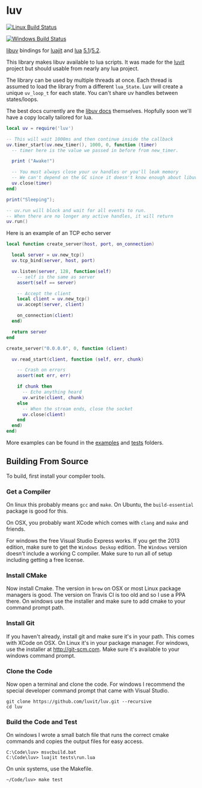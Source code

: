 luv
===

[![Linux Build Status](https://travis-ci.org/luvit/luv.svg?branch=master)](https://travis-ci.org/luvit/luv)

[![Windows Build Status](https://ci.appveyor.com/api/projects/status/github/luvit/luv?branch=master&svg=true)](https://ci.appveyor.com/project/racker-buildbot/luv)

[libuv](https://github.com/joyent/libuv) bindings for [luajit](http://luajit.org/) and [lua](http://www.lua.org/) [5.1](http://www.lua.org/manual/5.1/manual.html)/[5.2](http://www.lua.org/manual/5.2/manual.html).

This library makes libuv available to lua scripts.  It was made for the [luvit](http://luvit.io/) project but should usable from nearly any lua project.

The library can be used by multiple threads at once.  Each thread is assumed to load the library from a different `lua_State`.  Luv will create a unique `uv_loop_t` for each state.  You can't share uv handles between states/loops.

The best docs currently are the [libuv docs](http://docs.libuv.org/) themselves.  Hopfully soon we'll have a copy locally tailored for lua.

```lua
local uv = require('luv')

-- This will wait 1000ms and then continue inside the callback
uv.timer_start(uv.new_timer(), 1000, 0, function (timer)
  -- timer here is the value we passed in before from new_timer.

  print ("Awake!")

  -- You must always close your uv handles or you'll leak memory
  -- We can't depend on the GC since it doesn't know enough about libuv.
  uv.close(timer)
end)

print("Sleeping");

-- uv.run will block and wait for all events to run.
-- When there are no longer any active handles, it will return
uv.run()
```


Here is an example of an TCP echo server
```lua
local function create_server(host, port, on_connection)

  local server = uv.new_tcp()
  uv.tcp_bind(server, host, port)

  uv.listen(server, 128, function(self)
    -- self is the same as server
    assert(self == server)

    -- Accept the client
    local client = uv.new_tcp()
    uv.accept(server, client)

    on_connection(client)
  end)

  return server
end

create_server("0.0.0.0", 0, function (client)

  uv.read_start(client, function (self, err, chunk)

    -- Crash on errors
    assert(not err, err)

    if chunk then
      -- Echo anything heard
      uv.write(client, chunk)
    else
      -- When the stream ends, close the socket
      uv.close(client)
    end
  end)
end)
```

More examples can be found in the [examples](examples) and [tests](tests) folders.

## Building From Source

To build, first install your compiler tools.

### Get a Compiler

On linux this probably means `gcc` and `make`.  On Ubuntu, the `build-essential`
package is good for this.

On OSX, you probably want XCode which comes with `clang` and `make` and friends.

For windows the free Visual Studio Express works.  If you get the 2013 edition,
make sure to get the `Windows Deskop` edition.  The `Windows` version doesn't
include a working C compiler.  Make sure to run all of setup including getting a
free license.

### Install CMake

Now install Cmake.  The version in `brew` on OSX or most Linux package managers
is good.  The version on Travis CI is too old and so I use a PPA there.  On
windows use the installer and make sure to add cmake to your command prompt
path.

### Install Git

If you haven't already, install git and make sure it's in your path.  This comes
with XCode on OSX.  On Linux it's in your package manager.  For windows, use the
installer at <http://git-scm.com>.  Make sure it's available to your windows
command prompt.

### Clone the Code

Now open a terminal and clone the code.  For windows I recommend the special
developer command prompt that came with Visual Studio.

```
git clone https://github.com/luvit/luv.git --recursive
cd luv
```

### Build the Code and Test

On windows I wrote a small batch file that runs the correct cmake commands and
copies the output files for easy access.

```
C:\Code\luv> msvcbuild.bat
C:\Code\luv> luajit tests\run.lua
```

On unix systems, use the Makefile.

```
~/Code/luv> make test
```
